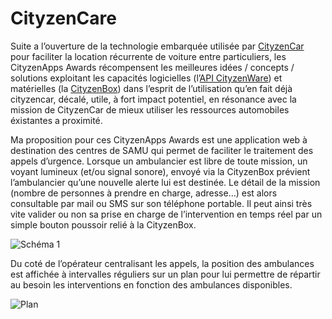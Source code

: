 CityzenCare
===========

Suite a l’ouverture de la technologie embarquée utilisée par [CityzenCar](http://www.cityzencar.com) pour faciliter la location récurrente de voiture entre particuliers, les CityzenApps Awards récompensent les meilleures idées / concepts / solutions  exploitant les capacités logicielles (l’[API CityzenWare](http://developer.cityzenware.org/)) et matérielles (la [CityzenBox](http://developer.cityzenware.org/cityzenbox-hardware)) dans l’esprit de l’utilisation qu’en fait déjà cityzencar, décalé, utile, à fort impact potentiel, en résonance avec la mission de CityzenCar de mieux utiliser les ressources automobiles éxistantes a proximité.

Ma proposition pour ces CityzenApps Awards est une application web à destination des centres de SAMU qui permet de faciliter le traitement des appels d’urgence.
Lorsque un ambulancier est libre de toute mission, un voyant lumineux (et/ou signal sonore), envoyé via la CityzenBox prévient l’ambulancier qu’une nouvelle alerte lui est destinée. Le détail de la mission (nombre de personnes à prendre en charge, adresse…) est alors consultable par mail ou SMS sur son téléphone portable. Il peut ainsi très vite valider ou non sa prise en charge de l’intervention en temps réel par un simple bouton poussoir relié à la CityzenBox.

![Schéma 1](https://lh4.googleusercontent.com/KwLuojV8cp6kM3IutUGQpxj21YSkbiPuMnVaDYfK72bNsE-xSMaYm4h4daCMCvhn_2bIwcFBARqAcrmwPJZdP_VvrUWDvYmJ7OXOn9KfPhnWpb_1V_Iwi5Bpog)

Du coté de l’opérateur centralisant les appels, la position des ambulances est affichée à intervalles réguliers sur un plan pour lui permettre de répartir au besoin les interventions en fonction des ambulances disponibles.

![Plan](https://lh3.googleusercontent.com/2f9lJMo0b2DviJhEFgB5nzZ069rq6MbCGplJm-WnhTkAaKG4l6WtmaPIx1V_5Kcav4YieSruiQfVdgj4BRU3M28Ojla6M_xcDhbF6hBbujc3RHB5BZdpdmEwOg)


